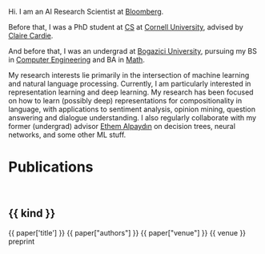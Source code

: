 Hi. I am an AI Research Scientist at [Bloomberg](https://www.bloomberg.com/company/stories/tag/data-science/).

Before that, I was a PhD student at [CS](http://www.cs.cornell.edu/) at [Cornell University](http://www.cornell.edu/), advised by [Claire Cardie](http://www.cs.cornell.edu/home/cardie/).

And before that, I was an undergrad at [Bogazici University](http://www.boun.edu.tr/en_US), pursuing my BS in [Computer Engineering](https://cmpe.boun.edu.tr/) and BA in [Math](http://math.boun.edu.tr/).

My research interests lie primarily in the intersection of machine learning and natural language processing. Currently, I am particularly interested in representation learning and deep learning. My research has been focused on how to learn (possibly deep) representations for compositionality in language, with applications to sentiment analysis, opinion mining, question answering and dialogue understanding. I also regularly collaborate with my former (undergrad) advisor [Ethem Alpaydın](https://faculty.ozyegin.edu.tr/ethemalpaydin/) on decision trees, neural networks, and some other ML stuff.

# Publications

<script>
  Vue.createApp({
      data() {
        return {
          papers: null,
          kinds: ["Journal", "Conference", "Workshop", "Preprint"],
        };
      },
      created() {
        fetch("papers.yaml")
          .then((res) => res.text())
          .then((text) => {
              this.papers = jsyaml.load(text)
          })
          .catch((e) => console.error(e));
      }
  }).mount('#main');
</script>

<div v-if="papers">
  <div v-for="kind in kinds" style="padding-top: 15px; padding-bottom: 15px">
    <h2 :id="kind.toLowerCase()">
      <a :href="'#/?id='+kind.toLowerCase()" :data-id="kind.toLowerCase()" class="anchor">{{ kind }}</a>
    </h2>
    <p v-for="paper in papers[kind]">
      <span class="paper-title">
        <a :href="paper['link']" target="_blank" rel="noopener"> {{ paper['title'] }} </a>
      </span>
      <span class="paper-authors"> {{ paper["authors"] }} </span>
      <span v-if="typeof paper['venue'] === 'string'" class="paper-venue"> {{ paper["venue"] }} </span>
      <span v-if="Array.isArray(paper['venue'])">
        <span class="paper-venue" v-for="venue in paper['venue']"> {{ venue }} </span>
      </span>
      <span v-if="'repo' in paper">
        <a :href="paper['repo']" target="_blank" rel="noopener">
          <i class="fa fa-github lg"></i>
        </a>
      </span>
      <span v-if="'preprint' in paper">
        <a :href="paper['preprint']" target="_blank" rel="noopener">preprint</a>
      </span>
    </p>
  </p>
</div>
